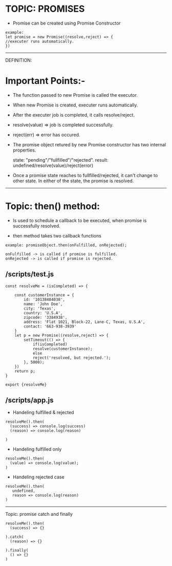 # TOPIC: PROMISES

* Promise can be created using Promise Constructor
```
example: 
let promise = new Promise((resolve,reject) => {
//executer runs automatically.
})
```
------------------------------------------------------------------
DEFINITION:

# Important Points:- 

* The function passed to new Promise is called the executor.

* When new Promise is created, executer runs automatically.

* After the executer job is completed, it calls resolve/reject.

* resolve(value) => job is completed successfully.
* reject(err) => error has occured.

* The promise object retured by new Promise constructor has two internal
   properties.
   
   state: "pending"/"fullfilled"/"rejected".
   result: undefined/resolve(value)/reject(error)

* Once a promise state reaches to fullfilled/rejected, it can't change to other state. In either of the state, the promise is  resolved.

------------------------------------------------------------------
# Topic: then() method:

* Is used to schedule a callback to be executed, when promise is successfully resolved.

* then method takes two callback functions
```
example: promiseObject.then(onFulfilled, onRejected);
```
    onFulfilled -> is called if promise is fulfilled.
    onRejected -> is called if promise is rejected.


/scripts/test.js    
----------------
```
const resolveMe = (isCompleted) => {

    const customerInstance = {
        id: '10138484038',
        name: 'John Doe',
        city: 'Texas',
        country: 'U.S.A',
        zipcode: '3384938',
        address: 'Flat 1021, Block-22, Lane-C, Texas, U.S.A',
        contact: '663-938-3939'
    }
    let p = new Promise((resolve,reject) => {
        setTimeout(() => {
            if(isCompleted)
            resolve(customerInstance);
            else 
            reject('resolved, but rejected.');
        }, 5000);
    })
    return p;
}

export {resolveMe}
```

/scripts/app.js
---------------

* Handeling fulfilled & rejected 
```
resolveMe().then(
  (success) => console.log(success)
  (reason) => console.log(reason)

)
```

* Handeling fulfilled only
```
resolveMe().then(
  (value) => console.log(value);
)
```
* Handeling rejected case
```
resolveMe().then(
   undefined,
   reason => console.log(reason)
)
```
------------------------------------------------------------------
Topic: promise catch and finally
```
resolveMe().then(
  (success) => {}

).catch(
  (reason) => {}

).finally(
  () => {}
)
```


